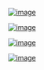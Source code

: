 

[![image](https://img.shields.io/travis/TankerHQ/cloudmesh-slurm.svg?branch=main)](https://travis-ci.org/TankerHQ/cloudmesn-slurm)

[![image](https://img.shields.io/pypi/pyversions/cloudmesh-slurm.svg)](https://pypi.org/project/cloudmesh-slurm)

[![image](https://img.shields.io/pypi/v/cloudmesh-slurm.svg)](https://pypi.org/project/cloudmesh-slurm/)

[![image](https://img.shields.io/github/license/TankerHQ/python-cloudmesh-slurm.svg)](https://github.com/TankerHQ/python-cloudmeshslurm/blob/main/LICENSE)
